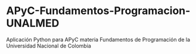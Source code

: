 # APyC-Fundamentos-Programacion-UNALMED
Aplicación Python para APyC materia Fundamentos de Programación de la Universidad Nacional de Colombia
